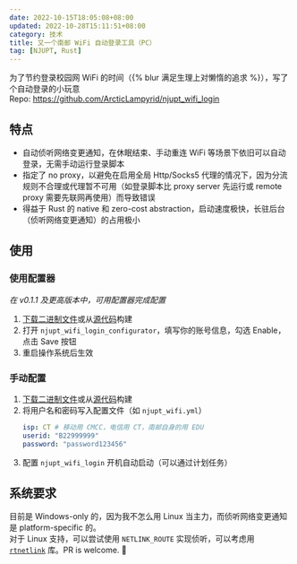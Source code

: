 ```yaml
---
date: 2022-10-15T18:05:08+08:00
updated: 2022-10-28T15:11:51+08:00
category: 技术
title: 又一个南邮 WiFi 自动登录工具（PC）
tag: [NJUPT, Rust]
---
```

为了节约登录校园网 WiFi 的时间（{% blur 满足生理上对懒惰的追求 %}），写了个自动登录的小玩意  
Repo: https://github.com/ArcticLampyrid/njupt_wifi_login  

## 特点
- 自动侦听网络变更通知，在休眠结束、手动重连 WiFi 等场景下依旧可以自动登录，无需手动运行登录脚本
- 指定了 no proxy，以避免在启用全局 Http/Socks5 代理的情况下，因为分流规则不合理或代理暂不可用（如登录脚本比 proxy server 先运行或 remote proxy 需要先联网再使用）而导致错误
- 得益于 Rust 的 native 和 zero-cost abstraction，启动速度极快，长驻后台（侦听网络变更通知）的占用极小

## 使用
### 使用配置器
*在 v0.1.1 及更高版本中，可用配置器完成配置*
1. [下载二进制文件](https://github.com/ArcticLampyrid/njupt_wifi_login/releases)或从[源代码](https://github.com/ArcticLampyrid/njupt_wifi_login)构建
2. 打开 `njupt_wifi_login_configurator`，填写你的账号信息，勾选 Enable，点击 Save 按钮
3. 重启操作系统后生效

### 手动配置
1. [下载二进制文件](https://github.com/ArcticLampyrid/njupt_wifi_login/releases)或从[源代码](https://github.com/ArcticLampyrid/njupt_wifi_login)构建
2. 将用户名和密码写入配置文件（如 `njupt_wifi.yml`）
   ```yaml
   isp: CT # 移动用 CMCC，电信用 CT，南邮自身的用 EDU
   userid: "B22999999"
   password: "password123456"
   ```
3. 配置 `njupt_wifi_login` 开机自动启动（可以通过计划任务）

## 系统要求
目前是 Windows-only 的，因为我不怎么用 Linux 当主力，而侦听网络变更通知是 platform-specific 的。  
对于 Linux 支持，可以尝试使用 `NETLINK_ROUTE` 实现侦听，可以考虑用 [`rtnetlink`](https://github.com/little-dude/netlink/tree/master/rtnetlink) 库。PR is welcome. 🤣  